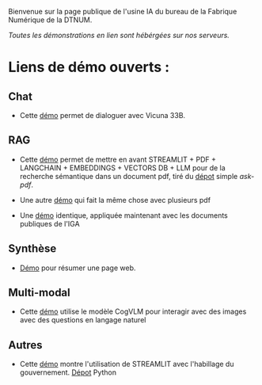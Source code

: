 Bienvenue sur la page publique de l'usine IA du bureau de la Fabrique Numérique de la DTNUM.

*Toutes les démonstrations en lien sont hébérgées sur nos serveurs.*

# Liens de démo ouverts : 

## Chat

- Cette [démo](https://chat.numerique-interieur.com/) permet de dialoguer avec Vicuna 33B.

## RAG

- Cette [démo](https://demo7.c1.ns1lab.net) permet de mettre en avant STREAMLIT + PDF + LANGCHAIN + EMBEDDINGS + VECTORS DB + LLM pour de la recherche sémantique dans un document pdf, tiré du [dépot](https://github.com/alejandro-ao/langchain-ask-pdf) simple *ask-pdf*.

- Une autre [démo](https://demo2.c1.ns1lab.net/) qui fait la même chose avec plusieurs pdf 
- Une [démo](https://demo3.c1.ns1lab.net) identique, appliquée maintenant avec les documents publiques de l'IGA

## Synthèse

- [Démo](https://demo4.c1.ns1lab.net/) pour résumer une page web. 

## Multi-modal

- Cette [démo](https://demo5.c1.ns1lab.net) utilise le modèle CogVLM pour interagir avec des images avec des questions en langage naturel

## Autres
- Cette [démo](https://dsfr-demo.numerique-interieur.com)  montre l'utilisation de STREAMLIT avec l'habillage du gouvernement.
[Dépot](https://github.com/IA-Generative/Streamlit-dsfr) Python 
